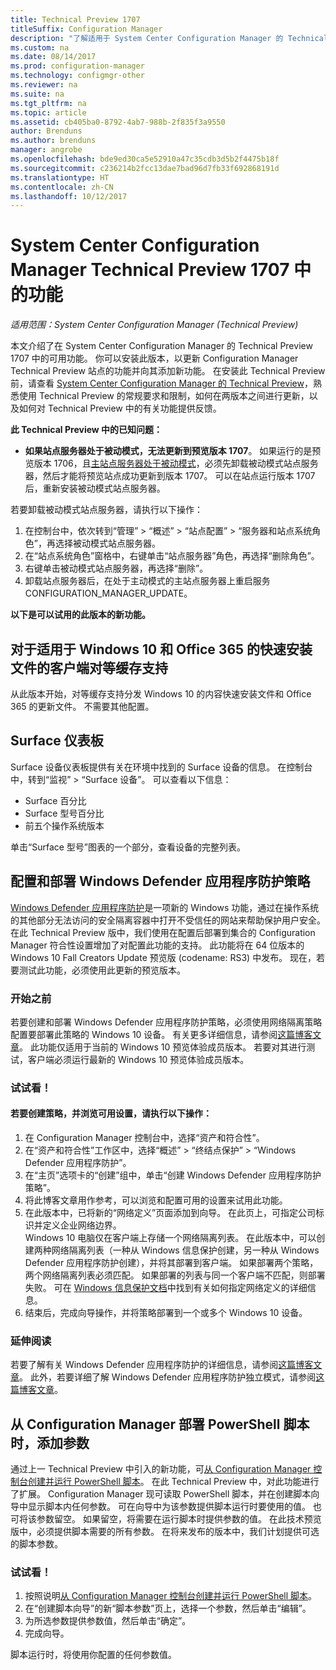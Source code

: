 ```yaml
---
title: Technical Preview 1707
titleSuffix: Configuration Manager
description: "了解适用于 System Center Configuration Manager 的 Technical Preview 版本 1707 中的可用功能。"
ms.custom: na
ms.date: 08/14/2017
ms.prod: configuration-manager
ms.technology: configmgr-other
ms.reviewer: na
ms.suite: na
ms.tgt_pltfrm: na
ms.topic: article
ms.assetid: cb405ba0-8792-4ab7-988b-2f835f3a9550
author: Brenduns
ms.author: brenduns
manager: angrobe
ms.openlocfilehash: bde9ed30ca5e52910a47c35cdb3d5b2f4475b18f
ms.sourcegitcommit: c236214b2fcc13dae7bad96d7fb33f692868191d
ms.translationtype: HT
ms.contentlocale: zh-CN
ms.lasthandoff: 10/12/2017
---
```

# <a name="capabilities-in-technical-preview-1707-for-system-center-configuration-manager"></a>System Center Configuration Manager Technical Preview 1707 中的功能

*适用范围：System Center Configuration Manager (Technical Preview)*

本文介绍了在 System Center Configuration Manager 的 Technical Preview 1707 中的可用功能。 你可以安装此版本，以更新 Configuration Manager Technical Preview 站点的功能并向其添加新功能。 在安装此 Technical Preview 前，请查看 [System Center Configuration Manager 的 Technical Preview](../../core/get-started/technical-preview.md)，熟悉使用 Technical Preview 的常规要求和限制，如何在两版本之间进行更新，以及如何对 Technical Preview 中的有关功能提供反馈。     


<!--  Known Issues Template   
**Known Issues in this Technical Preview:**
-   **Issue Name**. Details
    Workaround details.
-->

**此 Technical Preview 中的已知问题：**
-   **如果站点服务器处于被动模式，无法更新到预览版本 1707**。 如果运行的是预览版本 1706，且[主站点服务器处于被动模式](/sccm/core/get-started/capabilities-in-technical-preview-1706#site-server-role-high-availability)，必须先卸载被动模式站点服务器，然后才能将预览站点成功更新到版本 1707。 可以在站点运行版本 1707 后，重新安装被动模式站点服务器。

  若要卸载被动模式站点服务器，请执行以下操作：
  1. 在控制台中，依次转到“管理” > “概述” > “站点配置” > “服务器和站点系统角色”，再选择被动模式站点服务器。
  2. 在“站点系统角色”窗格中，右键单击“站点服务器”角色，再选择“删除角色”。
  3. 右键单击被动模式站点服务器，再选择“删除”。
  4. 卸载站点服务器后，在处于主动模式的主站点服务器上重启服务 CONFIGURATION_MANAGER_UPDATE。



**以下是可以试用的此版本的新功能。**  

<!--  Rough Section Template
##  FEATURE

### Procedure 1
### Try it out!  
 Try to complete the following tasks and then send us **Feedback** from the **Home** tab of the Ribbon to let us know how it worked:
 -  Task 1
 -  Task 2              
-->

## <a name="client-peer-cache-support-for-express-installation-files-for-windows-10-and-office-365"></a>对于适用于 Windows 10 和 Office 365 的快速安装文件的客户端对等缓存支持
<!-- 1352486 -->
从此版本开始，对等缓存支持分发 Windows 10 的内容快速安装文件和 Office 365 的更新文件。 不需要其他配置。

## <a name="surface-device-dashboard"></a>Surface 仪表板
<!--1355788-->
Surface 设备仪表板提供有关在环境中找到的 Surface 设备的信息。 在控制台中，转到“监视” > “Surface 设备”。 可以查看以下信息：
- Surface 百分比
- Surface 型号百分比
- 前五个操作系统版本

单击“Surface 型号”图表的一个部分，查看设备的完整列表。  

## <a name="configure-and-deploy-windows-defender-application-guard-policies"></a>配置和部署 Windows Defender 应用程序防护策略
<!-- 1351960 -->

[Windows Defender 应用程序防护](https://blogs.windows.com/msedgedev/2016/09/27/application-guard-microsoft-edge/#XLxEbcpkuKcFebrw.97)是一项新的 Windows 功能，通过在操作系统的其他部分无法访问的安全隔离容器中打开不受信任的网站来帮助保护用户安全。 在此 Technical Preview 版中，我们使用在配置后部署到集合的 Configuration Manager 符合性设置增加了对配置此功能的支持。 此功能将在 64 位版本的 Windows 10 Fall Creators Update 预览版 (codename: RS3) 中发布。 现在，若要测试此功能，必须使用此更新的预览版本。

### <a name="before-you-start"></a>开始之前

若要创建和部署 Windows Defender 应用程序防护策略，必须使用网络隔离策略配置要部署此策略的 Windows 10 设备。 有关更多详细信息，请参阅[这篇博客文章](https://blogs.windows.com/msedgedev/2016/09/27/application-guard-microsoft-edge/#BmJGKPfSjHHzsMmI.97)。 此功能仅适用于当前的 Windows 10 预览体验成员版本。 若要对其进行测试，客户端必须运行最新的 Windows 10 预览体验成员版本。

### <a name="try-it-out"></a>试试看！

#### <a name="to-create-a-policy-and-to-browse-the-available-settings"></a>若要创建策略，并浏览可用设置，请执行以下操作：

1. 在 Configuration Manager 控制台中，选择“资产和符合性”。
2. 在“资产和符合性”工作区中，选择“概述” > “终结点保护” > “Windows Defender 应用程序防护”。
3. 在“主页”选项卡的“创建”组中，单击“创建 Windows Defender 应用程序防护策略”。
4. 将此博客文章用作参考，可以浏览和配置可用的设置来试用此功能。
5. 在此版本中，已将新的“网络定义”页面添加到向导。 在此页上，可指定公司标识并定义企业网络边界。<br>Windows 10 电脑仅在客户端上存储一个网络隔离列表。 在此版本中，可以创建两种网络隔离列表（一种从 Windows 信息保护创建，另一种从 Windows Defender 应用程序防护创建），并将其部署到客户端。 如果部署两个策略，两个网络隔离列表必须匹配。 如果部署的列表与同一个客户端不匹配，则部署失败。
可在 [Windows 信息保护文档](https://docs.microsoft.com/windows/threat-protection/windows-information-protection/create-wip-policy-using-sccm)中找到有关如何指定网络定义的详细信息。
6. 结束后，完成向导操作，并将策略部署到一个或多个 Windows 10 设备。

### <a name="further-reading"></a>延伸阅读
若要了解有关 Windows Defender 应用程序防护的详细信息，请参阅[这篇博客文章](https://blogs.windows.com/msedgedev/2016/09/27/application-guard-microsoft-edge/#BmJGKPfSjHHzsMmI.97)。 此外，若要详细了解 Windows Defender 应用程序防护独立模式，请参阅[这篇博客文章](https://techcommunity.microsoft.com/t5/Windows-Insider-Program/Windows-Defender-Application-Guard-Standalone-mode/td-p/66903)。

## <a name="add-parameters-when-you-deploy-powershell-scripts-from-configuration-manager"></a>从 Configuration Manager 部署 PowerShell 脚本时，添加参数

<!-- 1236459 --->

通过上一 Technical Preview 中引入的新功能，可[从 Configuration Manager 控制台创建并运行 PowerShell 脚本](/sccm/core/get-started/capabilities-in-technical-preview-1706#create-and-run-powershell-scripts-from-the-configuration-manager-console)。
在此 Technical Preview 中，对此功能进行了扩展。 Configuration Manager 现可读取 PowerShell 脚本，并在创建脚本向导中显示脚本内任何参数。 可在向导中为该参数提供脚本运行时要使用的值。 也可将该参数留空。 如果留空，将需要在运行脚本时提供参数的值。
在此技术预览版中，必须提供脚本需要的所有参数。 在将来发布的版本中，我们计划提供可选的脚本参数。

### <a name="try-it-out"></a>试试看！

1. 按照说明[从 Configuration Manager 控制台创建并运行 PowerShell 脚本](/sccm/core/get-started/capabilities-in-technical-preview-1706#create-and-run-powershell-scripts-from-the-configuration-manager-console)。
2. 在“创建脚本向导”的新“脚本参数”页上，选择一个参数，然后单击“编辑”。
3. 为所选参数提供参数值，然后单击“确定”。
4. 完成向导。

脚本运行时，将使用你配置的任何参数值。
